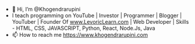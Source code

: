 - 👋 Hi, I’m @Khogendrarupini
- I teach programming on YouTube | Investor | Programmer | Blogger | YouTuber | Founder Of www.LevoricLearn.com | Web Developer | Skills - HTML, CSS, JAVASCRIPT, Python, React, Node.Js, Java
- 📫 How to reach me https://www.khogendrarupini.com

<!---
Khogendrarupini/Khogendrarupini is a ✨ special ✨ repository because its `README.md` (this file) appears on your GitHub profile.
You can click the Preview link to take a look at your changes.
--->
